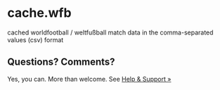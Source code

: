 # cache.wfb

cached worldfootball / weltfußball match data in the comma-separated values (csv) format 


## Questions? Comments?

Yes, you can. More than welcome.
See [Help & Support »](https://github.com/openfootball/help)





